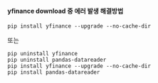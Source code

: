 
#### yfinance download 중 에러 발생 해결방법
    pip install yfinance --upgrade --no-cache-dir
또는

    pip uninstall yfinance
    pip uninstall pandas-datareader
    pip install yfinance --upgrade --no-cache-dir
    pip install pandas-datareader